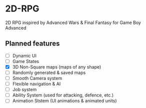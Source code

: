 # 2D-RPG

2D RPG inspired by Advanced Wars &amp; Final Fantasy for Game Boy Advanced

## Planned features

  - [ ] Dynamic UI
  - [ ] Game States
  - [x] 3D Non-Square maps (maps of any shape)
  - [ ] Randomly generated & saved maps
  - [ ] Smooth Camera system
  - [ ] Flexible navigation & AI
  - [ ] Job system
  - [ ] Ability System (used for attacking, defence, etc.)
  - [ ] Animation Ststem (UI animations & animated units)

